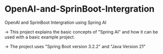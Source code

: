 # OpenAI-and-SprinBoot-Intergration
OpenAI and SprinBoot Intergration using Spring AI

-> This project explains the basic concepts of "Spring AI" and how it can be used with a basic example project.

-> The project uses "Spring Boot version 3.2.2" and "Java Version 21"